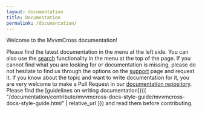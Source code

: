 ```yaml
---
layout: documentation
title: Documentation
permalink: /documentation/
---
```


Welcome to the MvvmCross documentation!

Please find the latest documentation in the menu at the left side. You can also use the [search](/search) functionality in the menu at the top of the page.
If you cannot find what you are looking for or documentation is missing, please do not hesitate to find us through the options on the [support](/support) page and request it. If you know about the topic and want to write documentation for it, you are very welcome to make a Pull Request in our [documentation repository](https://github.com/MvvmCross/mvvmcross-docs). Please find the [guidelines on writing documentation]({{ "/documentation/contribute/mvvmcross-docs-style-guide/mvvmcross-docs-style-guide.html" | relative_url }}) and read them before contributing.
